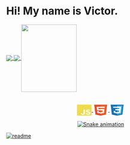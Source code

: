 <h1> Hi! My name is Victor. </h1>

<div>
  <a href="https://github.com/victor08dssz">
  <img height="180em"   align="center" src="https://github-readme-stats.vercel.app/api?username=victor08dssz&show_icons=true&theme=react&include_all_commits=true&count_private=true"/>
  <img height="180em"  align="center" src="https://github-readme-stats.vercel.app/api/top-langs/?username=VICTOR08DSSZ&layout=compact&langs_count=7&theme=react" />

  <img align="center" width="148" height="180" src="https://media1.tenor.com/images/68e8337fb4eb7e40645d832c64762a8b/tenor.gif?itemid=19443613">
</div>
 <br>
<div  align="center"> 
  <div style="display: inline_block"><br>
  <img align="center" alt="Rafa-Js" height="30" width="40" src="https://raw.githubusercontent.com/devicons/devicon/master/icons/javascript/javascript-plain.svg">
  <img align="center" alt="HTML" height="30" width="40" src="https://raw.githubusercontent.com/devicons/devicon/master/icons/html5/html5-original.svg">
  <img align="center" alt="CSS" height="30" width="40" src="https://raw.githubusercontent.com/devicons/devicon/master/icons/css3/css3-original.svg">
 
 
    
</div>

  ![Snake animation](https://github.com/victor08dssz/victor08dssz/blob/output/github-contribution-grid-snake.svg)
 
</div>
 
[![readme](https://github-readme-stats.vercel.app/api/pin/?username=victor08dssz&repo=victor08dssz&theme=react)](https://github.com/victor08dssz/victor08dssz)


